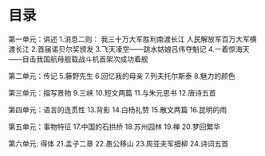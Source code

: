 # 目录
第一单元：讲述
1.消息二则：
  我三十万大军胜利南渡长江
  人民解放军百万大军横渡长江
2.首届诺贝尔奖颁发
3.飞天凌空——跳水姑娘吕伟夺魁记
4.一着惊海天——目击我国航母舰载战斗机首架次成功着舰

第二单元：传记
5.藤野先生
6.回忆我的母亲
7.列夫托尔斯泰
8.魅力的颜色

第三单元：描写景物
9.三峡
10.短文两篇
11.与朱元思书
12.唐诗五首

第四单元：语言的连贯性
13.背影
14.白杨礼赞
15.散文两篇
16.昆明的雨

第五单元：事物特征
17.中国的石拱桥
18.苏州园林
19.禅
20.梦回繁华

第六单元: 得体
21.孟子二章
22.愚公移山
23.周亚夫军细柳
24.诗词五首


